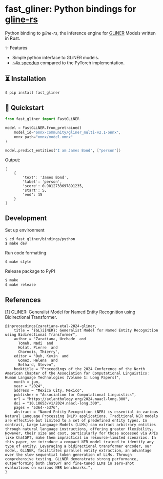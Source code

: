 # fast_gliner: Python bindings for [gline-rs](https://github.com/fbilhaut/gline-rs)

Python binding to *gline-rs*, the inference engine for [GLiNER](https://github.com/urchade/GLiNER) Models written in Rust.

✨ Features
  - Simple python interface to GLiNER models.
  - [~4x speedup](https://github.com/fbilhaut/gline-rs?tab=readme-ov-file#cpu) compared to the PyTorch implementation.

## ⏳ Installation

```bash
$ pip install fast_gliner
```

## 🚀 Quickstart

```python
from fast_gliner import FastGLiNER

model = FastGLiNER.from_pretrained(
    model_id="onnx-community/gliner_multi-v2.1-onnx",
    onnx_path="onnx/model.onnx"
)

model.predict_entities("I am James Bond", ["person"])
```

Output:

```
[
    {
        'text': 'James Bond',
        'label': 'person',
        'score': 0.9012733697891235,
        'start': 5,
        'end': 15
    }
]
```

## Development

Set up environment

```sh
$ cd fast_gliner/bindings/python
$ make dev
```

Run code formatting

```sh
$ make style
```

Release package to PyPI

```sh
$ make
$ make release
```

## References

[1] [GLiNER](https://github.com/urchade/GLiNER): Generalist Model for Named Entity Recognition using Bidirectional Transformer.

```
@inproceedings{zaratiana-etal-2024-gliner,
    title = "{GL}i{NER}: Generalist Model for Named Entity Recognition using Bidirectional Transformer",
    author = "Zaratiana, Urchade  and
      Tomeh, Nadi  and
      Holat, Pierre  and
      Charnois, Thierry",
    editor = "Duh, Kevin  and
      Gomez, Helena  and
      Bethard, Steven",
    booktitle = "Proceedings of the 2024 Conference of the North American Chapter of the Association for Computational Linguistics: Human Language Technologies (Volume 1: Long Papers)",
    month = jun,
    year = "2024",
    address = "Mexico City, Mexico",
    publisher = "Association for Computational Linguistics",
    url = "https://aclanthology.org/2024.naacl-long.300",
    doi = "10.18653/v1/2024.naacl-long.300",
    pages = "5364--5376",
    abstract = "Named Entity Recognition (NER) is essential in various Natural Language Processing (NLP) applications. Traditional NER models are effective but limited to a set of predefined entity types. In contrast, Large Language Models (LLMs) can extract arbitrary entities through natural language instructions, offering greater flexibility. However, their size and cost, particularly for those accessed via APIs like ChatGPT, make them impractical in resource-limited scenarios. In this paper, we introduce a compact NER model trained to identify any type of entity. Leveraging a bidirectional transformer encoder, our model, GLiNER, facilitates parallel entity extraction, an advantage over the slow sequential token generation of LLMs. Through comprehensive testing, GLiNER demonstrate strong performance, outperforming both ChatGPT and fine-tuned LLMs in zero-shot evaluations on various NER benchmarks.",
}
```
